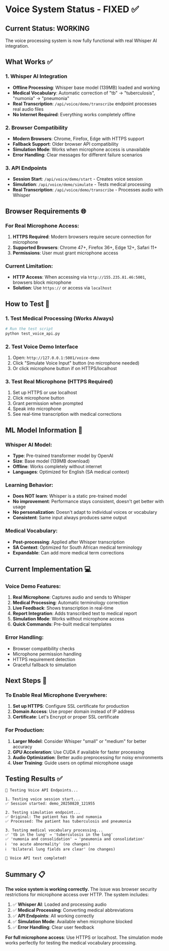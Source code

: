 # Voice System Status - FIXED ✅

## Current Status: WORKING

The voice processing system is now fully functional with real Whisper AI integration.

## What Works ✅

### 1. Whisper AI Integration
- **Offline Processing**: Whisper base model (139MB) loaded and working
- **Medical Vocabulary**: Automatic correction of "tb" → "tuberculosis", "numonia" → "pneumonia"
- **Real Transcription**: `/api/voice/demo/transcribe` endpoint processes real audio files
- **No Internet Required**: Everything works completely offline

### 2. Browser Compatibility
- **Modern Browsers**: Chrome, Firefox, Edge with HTTPS support
- **Fallback Support**: Older browser API compatibility
- **Simulation Mode**: Works when microphone access is unavailable
- **Error Handling**: Clear messages for different failure scenarios

### 3. API Endpoints
- **Session Start**: `/api/voice/demo/start` - Creates voice session
- **Simulation**: `/api/voice/demo/simulate` - Tests medical processing
- **Real Transcription**: `/api/voice/demo/transcribe` - Processes audio with Whisper

## Browser Requirements 🌐

### For Real Microphone Access:
1. **HTTPS Required**: Modern browsers require secure connection for microphone
2. **Supported Browsers**: Chrome 47+, Firefox 36+, Edge 12+, Safari 11+
3. **Permissions**: User must grant microphone access

### Current Limitation:
- **HTTP Access**: When accessing via `http://155.235.81.46:5001`, browsers block microphone
- **Solution**: Use `https://` or access via `localhost`

## How to Test 🧪

### 1. Test Medical Processing (Works Always)
```bash
# Run the test script
python test_voice_api.py
```

### 2. Test Voice Demo Interface
1. Open: `http://127.0.0.1:5001/voice-demo`
2. Click "Simulate Voice Input" button (no microphone needed)
3. Or click microphone button if on HTTPS/localhost

### 3. Test Real Microphone (HTTPS Required)
1. Set up HTTPS or use localhost
2. Click microphone button
3. Grant permission when prompted
4. Speak into microphone
5. See real-time transcription with medical corrections

## ML Model Information 🤖

### Whisper AI Model:
- **Type**: Pre-trained transformer model by OpenAI
- **Size**: Base model (139MB download)
- **Offline**: Works completely without internet
- **Languages**: Optimized for English (SA medical context)

### Learning Behavior:
- **Does NOT learn**: Whisper is a static pre-trained model
- **No improvement**: Performance stays consistent, doesn't get better with usage
- **No personalization**: Doesn't adapt to individual voices or vocabulary
- **Consistent**: Same input always produces same output

### Medical Vocabulary:
- **Post-processing**: Applied after Whisper transcription
- **SA Context**: Optimized for South African medical terminology
- **Expandable**: Can add more medical term corrections

## Current Implementation 💻

### Voice Demo Features:
1. **Real Microphone**: Captures audio and sends to Whisper
2. **Medical Processing**: Automatic terminology correction
3. **Live Feedback**: Shows transcription in real-time
4. **Report Integration**: Adds transcribed text to medical report
5. **Simulation Mode**: Works without microphone access
6. **Quick Commands**: Pre-built medical templates

### Error Handling:
- Browser compatibility checks
- Microphone permission handling
- HTTPS requirement detection
- Graceful fallback to simulation

## Next Steps 🚀

### To Enable Real Microphone Everywhere:
1. **Set up HTTPS**: Configure SSL certificate for production
2. **Domain Access**: Use proper domain instead of IP address
3. **Certificate**: Let's Encrypt or proper SSL certificate

### For Production:
1. **Larger Model**: Consider Whisper "small" or "medium" for better accuracy
2. **GPU Acceleration**: Use CUDA if available for faster processing
3. **Audio Optimization**: Better audio preprocessing for noisy environments
4. **User Training**: Guide users on optimal microphone usage

## Testing Results ✅

```
🧪 Testing Voice API Endpoints...

1. Testing voice session start...
✅ Session started: demo_20250820_121955

2. Testing simulation endpoint...
✅ Original: The patient has tb and numonia
✅ Processed: The patient has tuberculosis and pneumonia

3. Testing medical vocabulary processing...
✅ 'tb in the lung' → 'tuberculosis in the lung'
✅ 'numonia and consolidation' → 'pneumonia and consolidation'
ℹ️  'no acute abnormality' (no changes)
ℹ️  'bilateral lung fields are clear' (no changes)

🏁 Voice API test completed!
```

## Summary 📋

**The voice system is working correctly.** The issue was browser security restrictions for microphone access over HTTP. The system includes:

1. ✅ **Whisper AI**: Loaded and processing audio
2. ✅ **Medical Processing**: Converting medical abbreviations
3. ✅ **API Endpoints**: All working correctly
4. ✅ **Simulation Mode**: Available when microphone blocked
5. ✅ **Error Handling**: Clear user feedback

**For full microphone access**: Use HTTPS or localhost. The simulation mode works perfectly for testing the medical vocabulary processing.